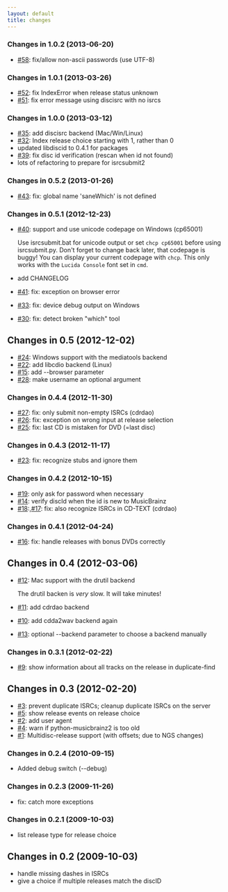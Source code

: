 ```yaml
---
layout: default
title: changes
---
```

### Changes in 1.0.2 (2013-06-20)
* [#58]({{site.issues.url}}/58): fix/allow non-ascii passwords (use UTF-8)

### Changes in 1.0.1 (2013-03-26)
 * [#52]({{site.issues.url}}/52): fix IndexError when release status unknown
 * [#51]({{site.issues.url}}/51): fix error message using discisrc with no isrcs

### Changes in 1.0.0 (2013-03-12)
 * [#35]({{site.issues.url}}/35): add discisrc backend (Mac/Win/Linux)
 * [#32]({{site.issues.url}}/32): Index release choice starting with 1, rather than 0
 * updated libdiscid to 0.4.1 for packages
 * [#39]({{site.issues.url}}/39): fix disc id verification (rescan when id not found)
 * lots of refactoring to prepare for isrcsubmit2

### Changes in 0.5.2 (2013-01-26)
 * [#43]({{site.issues.url}}/43): fix: global name 'saneWhich' is not defined

### Changes in 0.5.1 (2012-12-23)
 * [#40]({{site.issues.url}}/40): support and use unicode codepage on Windows (cp65001)

   Use isrcsubmit.bat for unicode output or set `chcp cp65001`
   before using isrcsubmit.py.
   Don't forget to change back later, that codepage is buggy!
   You can display your current codepage with `chcp`.
   This only works with the `Lucida Console` font set in `cmd`.
 * add CHANGELOG
 * [#41]({{site.issues.url}}/41): fix: exception on browser error
 * [#33]({{site.issues.url}}/33): fix: device debug output on Windows
 * [#30]({{site.issues.url}}/30): fix: detect broken "which" tool

## Changes in 0.5 (2012-12-02)
 * [#24]({{site.issues.url}}/24): Windows support with the mediatools backend
 * [#22]({{site.issues.url}}/22): add libcdio backend (Linux)
 * [#15]({{site.issues.url}}/15): add --browser parameter
 * [#28]({{site.issues.url}}/28): make username an optional argument


### Changes in 0.4.4 (2012-11-30)
 * [#27]({{site.issues.url}}/27): fix: only submit non-empty ISRCs (cdrdao)
 * [#26]({{site.issues.url}}/26): fix: exception on wrong input at release selection
 * [#25]({{site.issues.url}}/25): fix: last CD is mistaken for DVD (=last disc)

### Changes in 0.4.3 (2012-11-17)
 * [#23]({{site.issues.url}}/23): fix: recognize stubs and ignore them

### Changes in 0.4.2 (2012-10-15)
 * [#19]({{site.issues.url}}/19): only ask for password when necessary
 * [#14]({{site.issues.url}}/14): verify discId when the id is new to MusicBrainz
 * [#18]({{site.issues.url}}/18):,[#17]({{site.issues.url}}/17): fix: also recognize ISRCs in CD-TEXT (cdrdao)

### Changes in 0.4.1 (2012-04-24)
 * [#16]({{site.issues.url}}/16): fix: handle releases with bonus DVDs correctly

## Changes in 0.4 (2012-03-06)
 * [#12]({{site.issues.url}}/12): Mac support with the drutil backend

   The drutil backen is *very* slow.
   It will take minutes!
 * [#11]({{site.issues.url}}/11): add cdrdao backend
 * [#10]({{site.issues.url}}/10): add cdda2wav backend again
 * [#13]({{site.issues.url}}/13): optional --backend parameter to choose a backend manually


### Changes in 0.3.1 (2012-02-22)
 * [#9]({{site.issues.url}}/9): show information about all tracks on the release in duplicate-find

## Changes in 0.3 (2012-02-20)
 * [#3]({{site.issues.url}}/3): prevent duplicate ISRCs; cleanup duplicate ISRCs on the server
 * [#5]({{site.issues.url}}/5): show release events on release choice
 * [#2]({{site.issues.url}}/2): add user agent
 * [#4]({{site.issues.url}}/4): warn if python-musicbrainz2 is too old
 * [#1]({{site.issues.url}}/1): Multidisc-release support (with offsets; due to NGS changes)

### Changes in 0.2.4 (2010-09-15)
 * Added debug switch (--debug)

### Changes in 0.2.3 (2009-11-26)
 * fix: catch more exceptions

### Changes in 0.2.1 (2009-10-03)
 * list release type for release choice

## Changes in 0.2 (2009-10-03)
 * handle missing dashes in ISRCs
 * give a choice if multiple releases match the discID
